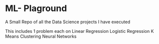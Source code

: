# ML- Plaground
A Small Repo of all the Data Science projects I have executed 

This includes 1 problem each on 
Linear Regression 
Logistic Regression 
K Means Clustering 
Neural Networks
